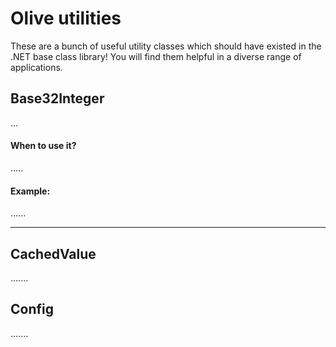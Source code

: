# Olive utilities
These are a bunch of useful utility classes which should have existed in the .NET base class library!
You will find them helpful in a diverse range of applications.

## Base32Integer
...

#### When to use it?
.....

#### Example:

......

---

## CachedValue
.......

## Config
.......

